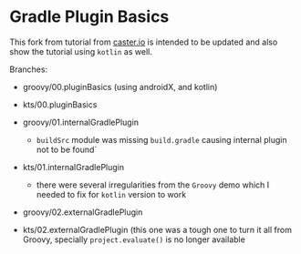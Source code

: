 # Gradle Plugin Basics

This fork from tutorial from [caster.io](https://caster.io/lessons/creating-a-gradle-plugin) is intended to be updated and also show the tutorial using `kotlin` as well.

Branches:
- groovy/00.pluginBasics (using androidX, and kotlin)
- kts/00.pluginBasics

- groovy/01.internalGradlePlugin 
  - `buildSrc` module was missing `build.gradle` causing internal plugin not to be found`
- kts/01.internalGradlePlugin
  - there were several irregularities from the `Groovy` demo which I needed to fix for `kotlin` version to work

- groovy/02.externalGradlePlugin
- kts/02.externalGradlePlugin (this one was a tough one to turn it all from Groovy, specially `project.evaluate()` is no longer available

